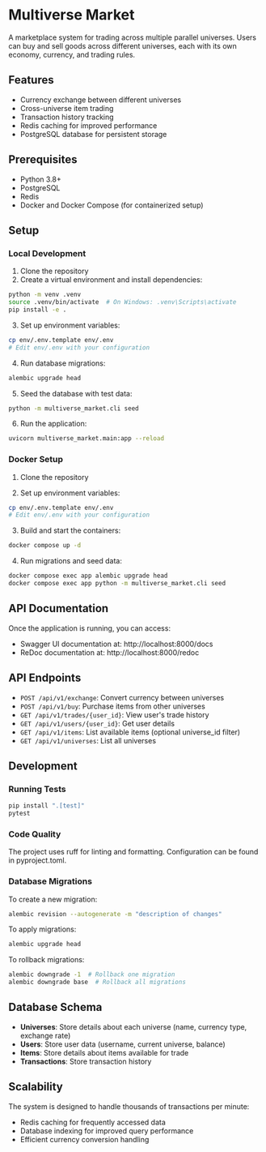 # Multiverse Market

A marketplace system for trading across multiple parallel universes. Users can buy and sell goods across different universes, each with its own economy, currency, and trading rules.

## Features

- Currency exchange between different universes
- Cross-universe item trading
- Transaction history tracking
- Redis caching for improved performance
- PostgreSQL database for persistent storage

## Prerequisites

- Python 3.8+
- PostgreSQL
- Redis
- Docker and Docker Compose (for containerized setup)

## Setup

### Local Development

1. Clone the repository
2. Create a virtual environment and install dependencies:
```bash
python -m venv .venv
source .venv/bin/activate  # On Windows: .venv\Scripts\activate
pip install -e .
```

3. Set up environment variables:
```bash
cp env/.env.template env/.env
# Edit env/.env with your configuration
```

4. Run database migrations:
```bash
alembic upgrade head
```

5. Seed the database with test data:
```bash
python -m multiverse_market.cli seed
```

6. Run the application:
```bash
uvicorn multiverse_market.main:app --reload
```

### Docker Setup

1. Clone the repository

2. Set up environment variables:
```bash
cp env/.env.template env/.env
# Edit env/.env with your configuration
```

3. Build and start the containers:
```bash
docker compose up -d
```

4. Run migrations and seed data:
```bash
docker compose exec app alembic upgrade head
docker compose exec app python -m multiverse_market.cli seed
```

## API Documentation

Once the application is running, you can access:
- Swagger UI documentation at: http://localhost:8000/docs
- ReDoc documentation at: http://localhost:8000/redoc

## API Endpoints

- `POST /api/v1/exchange`: Convert currency between universes
- `POST /api/v1/buy`: Purchase items from other universes
- `GET /api/v1/trades/{user_id}`: View user's trade history
- `GET /api/v1/users/{user_id}`: Get user details
- `GET /api/v1/items`: List available items (optional universe_id filter)
- `GET /api/v1/universes`: List all universes

## Development

### Running Tests
```bash
pip install ".[test]"
pytest
```

### Code Quality
The project uses ruff for linting and formatting. Configuration can be found in pyproject.toml.

### Database Migrations

To create a new migration:
```bash
alembic revision --autogenerate -m "description of changes"
```

To apply migrations:
```bash
alembic upgrade head
```

To rollback migrations:
```bash
alembic downgrade -1  # Rollback one migration
alembic downgrade base  # Rollback all migrations
```

## Database Schema

- **Universes**: Store details about each universe (name, currency type, exchange rate)
- **Users**: Store user data (username, current universe, balance)
- **Items**: Store details about items available for trade
- **Transactions**: Store transaction history

## Scalability

The system is designed to handle thousands of transactions per minute:
- Redis caching for frequently accessed data
- Database indexing for improved query performance
- Efficient currency conversion handling 